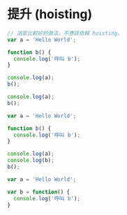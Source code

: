 # 提升 (hoisting)

```js
// 這是比較好的做法，不應該依賴 hoisting。
var a = 'Hello World';

function b() {
  console.log('呼叫 b');
}

console.log(a);
b();
```
<!-- Hellow World, 呼叫 b -->

```js
console.log(a);
b();

var a = 'Hello World';

function b() {
  console.log('呼叫 b');
}
```
<!-- undefined, 呼叫 b -->

```js
console.log(a);
console.log(b);
b();

var a = 'Hello World';

var b = function() {
  console.log('呼叫 b');
}
```
<!-- undefined, undefined, b is not a function -->